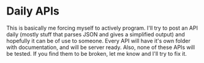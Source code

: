 # Daily APIs
This is basically me forcing myself to actively program. I'll try to post an API daily (mostly stuff that parses JSON and gives a simplified output) and hopefully it can be of use to someone. Every API will have it's own folder with documentation, and will be server ready. Also, none of these APIs will be tested. If you find them to be broken, let me know and I'll try to fix it.
